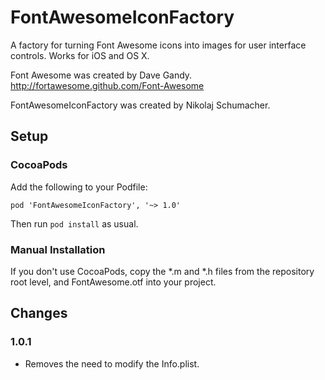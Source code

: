FontAwesomeIconFactory
======================

A factory for turning Font Awesome icons into images for user interface
controls. Works for iOS and OS X.

Font Awesome was created by Dave Gandy.
http://fortawesome.github.com/Font-Awesome

FontAwesomeIconFactory was created by Nikolaj Schumacher.

Setup
-----

### CocoaPods ###

Add the following to your Podfile:

    pod 'FontAwesomeIconFactory', '~> 1.0'

Then run `pod install` as usual.

### Manual Installation ###

If you don't use CocoaPods, copy the *.m and *.h files from the repository root
level, and FontAwesome.otf into your project.

Changes
-------

### 1.0.1 ###

- Removes the need to modify the Info.plist.
